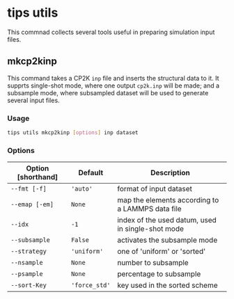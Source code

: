 # tips utils

This commnad collects several tools useful in preparing simulation input files.

## mkcp2kinp

This command takes a CP2K `inp` file and inserts the structural data to it. It
supprts single-shot mode, where one output `cp2k.inp` will be made; and a
subsample mode, where subsampled dataset will be used to generate several input
files.

### Usage

``` bash
tips utils mkcp2kinp [options] inp dataset
```

### Options

| Option [shorthand] | Default       | Description                                       |
|--------------------|---------------|---------------------------------------------------|
| `--fmt [-f]`       | `'auto'`      | format of input dataset                           |
| `--emap [-em]`     | `None`        | map the elements according to a LAMMPS data file  |
| `--idx`            | `-1`          | index of the used datum, used in single-shot mode |
| `--subsample`      | `False`       | activates the subsample mode                      |
| `--strategy`       | `'uniform'`   | one of 'uniform' or 'sorted'                      |
| `--nsample`        | `None`        | number to subsample                               |
| `--psample`        | `None`        | percentage to subsample                           |
| `--sort-Key`       | `'force_std'` | key used in the sorted scheme                     |
